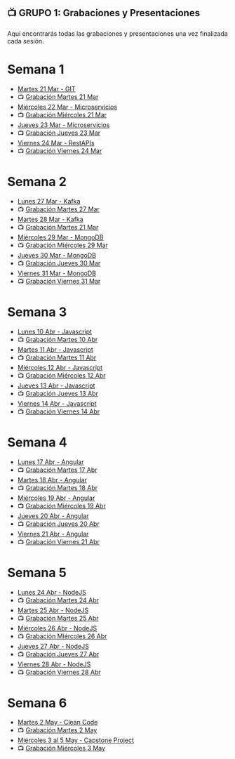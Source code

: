 ## 📺 GRUPO 1: Grabaciones y Presentaciones
Aquí encontrarás todas las grabaciones y presentaciones una vez finalizada cada sesión.

# Semana 1
- [Martes 21 Mar - GIT](https://drive.google.com/file/d/1AMk9wmYxpUF_IRWdjsBPO6Ur_XTwvNQ7/view?usp=share_link)
- 📺 [Grabación Martes 21 Mar](https://drive.google.com/file/d/1OJYrENBSMVS3VlId5KdH--mkOIZt3YkU/view?usp=sharing)
- [Miércoles 22 Mar - Microservicios](https://drive.google.com/file/d/1H4VvWE_yJ6G4gQ1lh1j44R46_rIEsSDS/view?usp=sharing)
- 📺 [Grabación Miércoles 21 Mar](https://drive.google.com/file/d/1fNtzzHQCI-mlzwPejd4ryiiwTxPNpXL1/view?usp=sharing)
- [Jueves 23 Mar - Microservicios](https://drive.google.com/file/d/1H4VvWE_yJ6G4gQ1lh1j44R46_rIEsSDS/view?usp=sharing)
- 📺 [Grabación Jueves 23 Mar](https://drive.google.com/file/d/1fynK6F4_t1b6HtNlk80Xg3PHwLc71v09/view?usp=sharing)
- [Viernes 24 Mar - RestAPIs](https://drive.google.com/file/d/1uf91CQfwRzq2b-T6JcxfHXwVArJDMWpC/view?usp=sharing)
- 📺 [Grabación Viernes 24 Mar](https://drive.google.com/file/d/1cHkWrfr6eonyiDU93_pfz5bVG0a2-nEb/view?usp=sharing)

# Semana 2
- [Lunes 27 Mar - Kafka](https://drive.google.com/file/d/17MiN-nxB-JC4MJChQwTZwe19vgnJ72Zr/view?usp=sharing)
- 📺 [Grabación Martes 27 Mar](https://drive.google.com/file/d/1PxDdEJSXBhe2aJX0KkaFlhCiOSKVAjOr/view?usp=sharing)
- [Martes 28 Mar - Kafka](https://drive.google.com/file/d/17MiN-nxB-JC4MJChQwTZwe19vgnJ72Zr/view?usp=sharing)
- 📺 [Grabación Martes 21 Mar](https://drive.google.com/file/d/1hqZBae-DD36leGjHk2Kq4kR26aiz_f4-/view?usp=sharing)
- [Miércoles 29 Mar - MongoDB](https://drive.google.com/file/d/1cJRJI05yAFDVMmT4H119mOhgJDd5CEqJ/view?usp=share_link)
- 📺 [Grabación Miércoles 29 Mar](https://drive.google.com/file/d/12oIEIqxSi6kJ04Sw_kJl7xTXMHRT88s8/view?usp=sharing)
- [Jueves 30 Mar - MongoDB](https://drive.google.com/file/d/12th8Wc2iHEOCpDXZ3gzBUW9dFKOb3t18/view?usp=sharing)
- 📺 [Grabación Jueves 30 Mar](https://drive.google.com/file/d/1qyWU2LN_QuWWTW1s1hg2DQUTLTlglJPm/view?usp=sharing)
- [Viernes 31 Mar - MongoDB](https://drive.google.com/file/d/1gKsf5zWXFRiU1ul2FxwZRUqxWb6fz2n6/view?usp=sharing)
- 📺 [Grabación Viernes 31 Mar]()

# Semana 3
- [Lunes 10 Abr - Javascript]()
- 📺 [Grabación Martes 10 Abr]()
- [Martes 11 Abr - Javascript]()
- 📺 [Grabación Martes 11 Abr]()
- [Miércoles 12 Abr - Javascript]()
- 📺 [Grabación Miércoles 12 Abr]()
- [Jueves 13 Abr - Javascript]()
- 📺 [Grabación Jueves 13 Abr]()
- [Viernes 14 Abr - Javascript]()
- 📺 [Grabación Viernes 14 Abr]()

# Semana 4
- [Lunes 17 Abr - Angular]()
- 📺 [Grabación Martes 17 Abr]()
- [Martes 18 Abr - Angular]()
- 📺 [Grabación Martes 18 Abr]()
- [Miércoles 19 Abr - Angular]()
- 📺 [Grabación Miércoles 19 Abr]()
- [Jueves 20 Abr - Angular]()
- 📺 [Grabación Jueves 20 Abr]()
- [Viernes 21 Abr - Angular]()
- 📺 [Grabación Viernes 21 Abr]()

# Semana 5
- [Lunes 24 Abr - NodeJS]()
- 📺 [Grabación Martes 24 Abr]()
- [Martes 25 Abr - NodeJS]()
- 📺 [Grabación Martes 25 Abr]()
- [Miércoles 26 Abr - NodeJS]()
- 📺 [Grabación Miércoles 26 Abr]()
- [Jueves 27 Abr - NodeJS]()
- 📺 [Grabación Jueves 27 Abr]()
- [Viernes 28 Abr - NodeJS]()
- 📺 [Grabación Viernes 28 Abr]()

# Semana 6
- [Martes 2 May - Clean Code]()
- 📺 [Grabación Martes 2 May]()
- [Miércoles 3 al 5 May - Capstone Project]()
- 📺 [Grabación Miércoles 3 May]()
